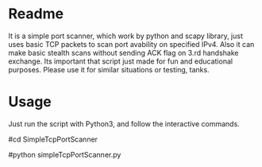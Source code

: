# Readme
 It is a simple port scanner, which work by python and scapy library, just uses basic TCP packets to scan port avability on specified IPv4. Also it can make basic stealth scans without sending ACK flag on 3.rd handshake exchange. Its important that script just made for fun and educational purposes. Please use it for similar situations or testing, tanks.
 

# Usage

Just run the script with Python3, and follow the interactive commands.

#cd SimpleTcpPortScanner

#python simpleTcpPortScanner.py
